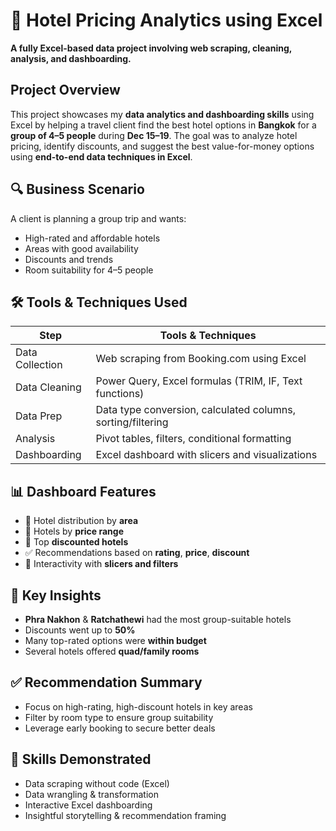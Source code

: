 # 🏨 Hotel Pricing Analytics using Excel  
**A fully Excel-based data project involving web scraping, cleaning, analysis, and dashboarding.**

## Project Overview

This project showcases my **data analytics and dashboarding skills** using Excel by helping a travel client find the best hotel options in **Bangkok** for a **group of 4–5 people** during **Dec 15–19**. The goal was to analyze hotel pricing, identify discounts, and suggest the best value-for-money options using **end-to-end data techniques in Excel**.


## 🔍 Business Scenario

A client is planning a group trip and wants:
- High-rated and affordable hotels
- Areas with good availability
- Discounts and trends
- Room suitability for 4–5 people


## 🛠️ Tools & Techniques Used

| Step            | Tools & Techniques                                          |
|-----------------|-------------------------------------------------------------|
| Data Collection | Web scraping from Booking.com using Excel                  |
| Data Cleaning   | Power Query, Excel formulas (TRIM, IF, Text functions)     |
| Data Prep       | Data type conversion, calculated columns, sorting/filtering|
| Analysis        | Pivot tables, filters, conditional formatting              |
| Dashboarding    | Excel dashboard with slicers and visualizations            |


## 📊 Dashboard Features

- 📍 Hotel distribution by **area**
- 💸 Hotels by **price range**
- 🎯 Top **discounted hotels**
- ✅ Recommendations based on **rating**, **price**, **discount**
- 🔄 Interactivity with **slicers and filters**

## 🧠 Key Insights

- **Phra Nakhon** & **Ratchathewi** had the most group-suitable hotels  
- Discounts went up to **50%**  
- Many top-rated options were **within budget**  
- Several hotels offered **quad/family rooms**

## ✅ Recommendation Summary

- Focus on high-rating, high-discount hotels in key areas  
- Filter by room type to ensure group suitability  
- Leverage early booking to secure better deals  


## 🎯 Skills Demonstrated

- Data scraping without code (Excel)
- Data wrangling & transformation
- Interactive Excel dashboarding
- Insightful storytelling & recommendation framing
